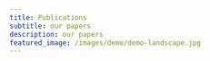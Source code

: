 ```yaml
---
title: Publications
subtitle: our papers
description: our papers
featured_image: /images/demo/demo-landscape.jpg
---
```



